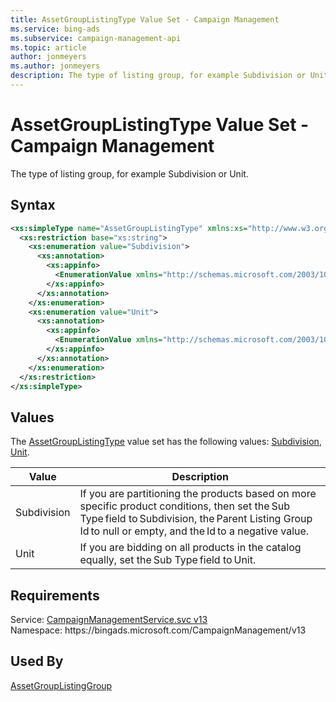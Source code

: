 ```yaml
---
title: AssetGroupListingType Value Set - Campaign Management
ms.service: bing-ads
ms.subservice: campaign-management-api
ms.topic: article
author: jonmeyers
ms.author: jonmeyers
description: The type of listing group, for example Subdivision or Unit.
---
```

# AssetGroupListingType Value Set - Campaign Management
The type of listing group, for example Subdivision or Unit.

## Syntax
```xml
<xs:simpleType name="AssetGroupListingType" xmlns:xs="http://www.w3.org/2001/XMLSchema">
  <xs:restriction base="xs:string">
    <xs:enumeration value="Subdivision">
      <xs:annotation>
        <xs:appinfo>
          <EnumerationValue xmlns="http://schemas.microsoft.com/2003/10/Serialization/">1</EnumerationValue>
        </xs:appinfo>
      </xs:annotation>
    </xs:enumeration>
    <xs:enumeration value="Unit">
      <xs:annotation>
        <xs:appinfo>
          <EnumerationValue xmlns="http://schemas.microsoft.com/2003/10/Serialization/">2</EnumerationValue>
        </xs:appinfo>
      </xs:annotation>
    </xs:enumeration>
  </xs:restriction>
</xs:simpleType>
```

## <a name="values"></a>Values

The [AssetGroupListingType](assetgrouplistingtype.md) value set has the following values: [Subdivision](#subdivision), [Unit](#unit).

|Value|Description|
|-----------|---------------|
|<a name="subdivision"></a>Subdivision|If you are partitioning the products based on more specific product conditions, then set the Sub Type field to Subdivision, the Parent Listing Group Id to null or empty, and the Id to a negative value.|
|<a name="unit"></a>Unit|If you are bidding on all products in the catalog equally, set the Sub Type field to Unit.|

## Requirements
Service: [CampaignManagementService.svc v13](https://campaign.api.bingads.microsoft.com/Api/Advertiser/CampaignManagement/v13/CampaignManagementService.svc)  
Namespace: https\://bingads.microsoft.com/CampaignManagement/v13  

## Used By
[AssetGroupListingGroup](assetgrouplistinggroup.md)  
